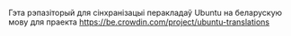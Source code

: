 Гэта рэпазіторый для сінхранізацыі перакладаў Ubuntu на беларускую мову для праекта https://be.crowdin.com/project/ubuntu-translations
